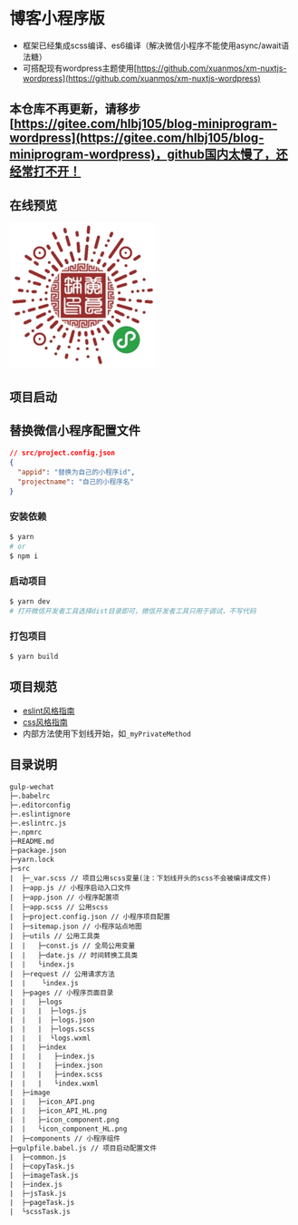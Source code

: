 # 博客小程序版

- 框架已经集成scss编译、es6编译（解决微信小程序不能使用async/await语法糖）
- 可搭配现有wordpress主题使用[https://github.com/xuanmos/xm-nuxtjs-wordpress](https://github.com/xuanmos/xm-nuxtjs-wordpress)

## 本仓库不再更新，请移步[https://gitee.com/hlbj105/blog-miniprogram-wordpress](https://gitee.com/hlbj105/blog-miniprogram-wordpress)，github国内太慢了，还经常打不开！

## 在线预览
![](./qrcode.jpg)

## 项目启动

## 替换微信小程序配置文件
```json
// src/project.config.json
{
  "appid": "替换为自己的小程序id",
  "projectname": "自己的小程序名"
}
```

### 安装依赖
```bash
$ yarn
# or
$ npm i
```

### 启动项目
```bash
$ yarn dev
# 打开微信开发者工具选择dist目录即可，微信开发者工具只用于调试，不写代码
```

### 打包项目
```bash
$ yarn build
```

## 项目规范
- [eslint风格指南](https://github.com/standard/standard/blob/master/docs/RULES-zhcn.md)
- [css风格指南](https://codeguide.bootcss.com/#css)
- 内部方法使用下划线开始，如`_myPrivateMethod`

## 目录说明
```
gulp-wechat
├─.babelrc
├─.editorconfig
├─.eslintignore
├─.eslintrc.js
├─.npmrc
├─README.md
├─package.json
├─yarn.lock
├─src
|  ├─_var.scss // 项目公用scss变量(注：下划线开头的scss不会被编译成文件)
|  ├─app.js // 小程序启动入口文件
|  ├─app.json // 小程序配置项
|  ├─app.scss // 公用scss
|  ├─project.config.json // 小程序项目配置
|  ├─sitemap.json // 小程序站点地图
|  ├─utils // 公用工具类
|  |   ├─const.js // 全局公用变量
|  |   ├─date.js // 时间转换工具类
|  |   └index.js
|  ├─request // 公用请求方法
|  |    └index.js
|  ├─pages // 小程序页面目录
|  |   ├─logs
|  |   |  ├─logs.js
|  |   |  ├─logs.json
|  |   |  ├─logs.scss
|  |   |  └logs.wxml
|  |   ├─index
|  |   |   ├─index.js
|  |   |   ├─index.json
|  |   |   ├─index.scss
|  |   |   └index.wxml
|  ├─image
|  |   ├─icon_API.png
|  |   ├─icon_API_HL.png
|  |   ├─icon_component.png
|  |   └icon_component_HL.png
|  ├─components // 小程序组件
├─gulpfile.babel.js // 项目启动配置文件
|  ├─common.js
|  ├─copyTask.js
|  ├─imageTask.js
|  ├─index.js
|  ├─jsTask.js
|  ├─pageTask.js
|  └scssTask.js
```
